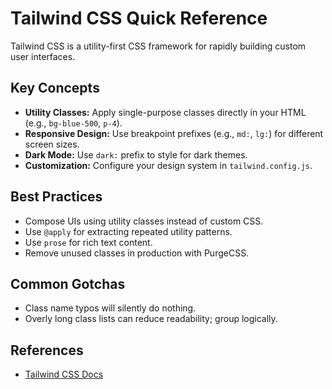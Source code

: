 # Tailwind CSS Quick Reference

Tailwind CSS is a utility-first CSS framework for rapidly building custom user interfaces.

## Key Concepts

- **Utility Classes:** Apply single-purpose classes directly in your HTML (e.g., `bg-blue-500`, `p-4`).
- **Responsive Design:** Use breakpoint prefixes (e.g., `md:`, `lg:`) for different screen sizes.
- **Dark Mode:** Use `dark:` prefix to style for dark themes.
- **Customization:** Configure your design system in `tailwind.config.js`.

## Best Practices

- Compose UIs using utility classes instead of custom CSS.
- Use `@apply` for extracting repeated utility patterns.
- Use `prose` for rich text content.
- Remove unused classes in production with PurgeCSS.

## Common Gotchas

- Class name typos will silently do nothing.
- Overly long class lists can reduce readability; group logically.

## References

- [Tailwind CSS Docs](https://tailwindcss.com/docs)
